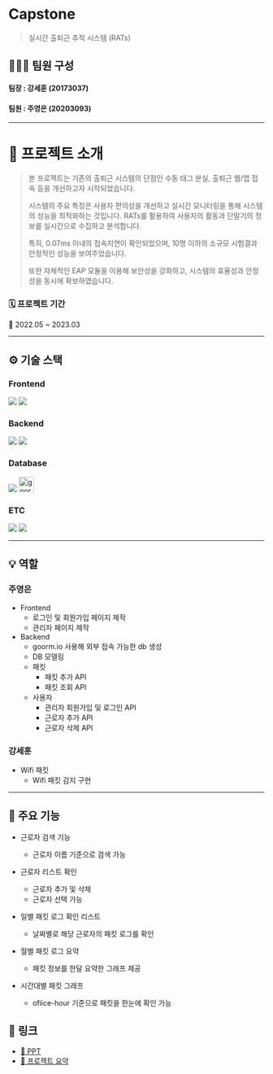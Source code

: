 # **Capstone**
> 실시간 출퇴근 추적 시스템 (RATs)

## **👨‍👩‍👧 팀원 구성**
#### 팀장 : 강세훈 (20173037)
#### 팀원 : 주영은 (20203093)

---

# **🌟 프로젝트 소개**

> 본 프로젝트는 기존의 출퇴근 시스템의 단점인 수동 태그 분실, 출퇴근 웹/앱 접속 등을 개선하고자 시작되었습니다.
>
> 시스템의 주요 특징은 사용자 편의성을 개선하고 실시간 모니터링을 통해 시스템의 성능을 최적화하는 것입니다. RATs를 활용하여 사용자의 활동과 단말기의 정보를 실시간으로 수집하고 분석합니다.
>
> 특히, 0.07ms 이내의 접속지연이 확인되었으며, 10명 이하의 소규모 시험결과 안정적인 성능을 보여주었습니다. 
>
> 또한 자체적인 EAP 모듈을 이용해 보안성을 강화하고, 시스템의 효율성과 안정성을 동시에 확보하였습니다.


### **🗓 프로젝트 기간**

📅 2022.05 ~ 2023.03

---

## **⚙ 기술 스택**

### Frontend

<img src="https://img.shields.io/badge/html5-E34F26?style=for-the-badge&logo=html5&logoColor=white"> <img src="https://img.shields.io/badge/CSS3-1572B6?style=for-the-badge&logo=CSS3&logoColor=white">

### Backend

<img src="https://img.shields.io/badge/express-000000?style=for-the-badge&logo=express&logoColor=white"> <img src="https://img.shields.io/badge/node.js-5FA04E?style=for-the-badge&logo=node.js&logoColor=white">

### Database

<img src="https://img.shields.io/badge/mysql-4479A1?style=for-the-badge&logo=mysql&logoColor=white"> <img src="https://img.shields.io/badge/-goorm-303237?style=for-the-badge&logo=&logoColor=white" height="30" alt="goorm logo"  />

### ETC

<img src="https://img.shields.io/badge/apachekafka-231F20?style=for-the-badge&logo=apachekafka&logoColor=white"> <img src="https://img.shields.io/badge/C-A8B9CC?style=for-the-badge&logo=C&logoColor=white"> 

---
 
## **💡 역할**
### 주영은
- Frontend
  - 로그인 및 회원가입 페이지 제작
  - 관리자 페이지 제작
- Backend
  - goorm.io 사용해 외부 접속 가능한 db 생성
  - DB 모델링
  - 패킷
    - 패킷 추가 API
    - 패킷 조회 API
  - 사용자
    - 관리자 회원가입 및 로그인 API
    - 근로자 추가 API
    - 근로자 삭제 API

### 강세훈
- Wifi 패킷
  - Wifi 패킷 감지 구현
 
---
 
## **🚀 주요 기능**
- 근로자 검색 기능
  - 근로자 이름 기준으로 검색 가능
 
- 근로자 리스트 확인
  - 근로자 추가 및 삭제
  - 근로자 선택 가능

- 일별 패킷 로그 확인 리스트
  - 날짜별로 해당 근로자의 패킷 로그를 확인
 
- 월별 패킷 로그 요약
  - 패킷 정보를 한달 요약한 그래프 제공

- 시간대별 패킷 그래프
  - ofiice-hour 기준으로 패킷을 한눈에 확인 가능


## **🔗 링크**

- [📄 PPT](https://github.com/user-attachments/files/18391744/_20173037._20203093.pptx)
- [📄 프로젝트 요약](https://github.com/user-attachments/files/18391785/_.pdf)

